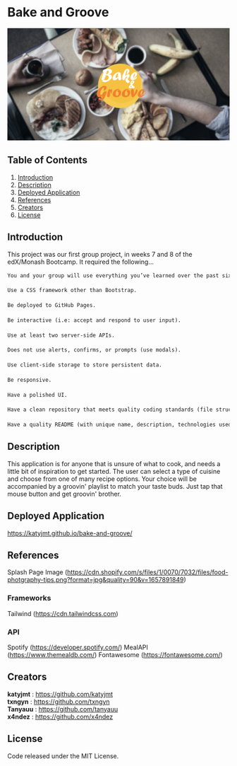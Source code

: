 # Bake and Groove

![Screenshot of application](./assets/screenshot.png)

## Table of Contents

1. [Introduction](#introduction)
2. [Description](#description)
3. [Deployed Application](#deployed-application)
4. [References](#references)
5. [Creators](#creators)
6. [License](#license)

## Introduction

This project was our first group project, in weeks 7 and 8 of the edX/Monash Bootcamp. It required the following...

```md
You and your group will use everything you’ve learned over the past six weeks to create a real-world front-end application that you’ll be able to showcase to potential employers. The user story and acceptance criteria will depend on the project that you create, but your project must fulfil the following requirements:

Use a CSS framework other than Bootstrap.

Be deployed to GitHub Pages.

Be interactive (i.e: accept and respond to user input).

Use at least two server-side APIs.

Does not use alerts, confirms, or prompts (use modals).

Use client-side storage to store persistent data.

Be responsive.

Have a polished UI.

Have a clean repository that meets quality coding standards (file structure, naming conventions, follows best practices for class/id-naming conventions, indentation, quality comments, etc.).

Have a quality README (with unique name, description, technologies used, screenshot, and link to deployed application).
```

## Description

This application is for anyone that is unsure of what to cook, and needs a little bit of inspiration to get started.  The user can select a type of cuisine and choose from one of many recipe options.  Your choice will be accompanied by a groovin' playlist to match your taste buds.  Just tap that mouse button and get groovin' brother.

## Deployed Application

<https://katyjmt.github.io/bake-and-groove/>

## References

Splash Page Image (<https://cdn.shopify.com/s/files/1/0070/7032/files/food-photgraphy-tips.png?format=jpg&quality=90&v=1657891849>)

### Frameworks

Tailwind (<https://cdn.tailwindcss.com>)

### API

Spotify (<https://developer.spotify.com/>)
MealAPI (<https://www.themealdb.com/>)
Fontawesome (<https://fontawesome.com/>)

## Creators

**katyjmt** : <https://github.com/katyjmt><br>
**txngyn** : <https://github.com/txngyn><br>
**Tanyauu** : <https://github.com/tanyauu><br>
**x4ndez** : <https://github.com/x4ndez>

## License

Code released under the MIT License.